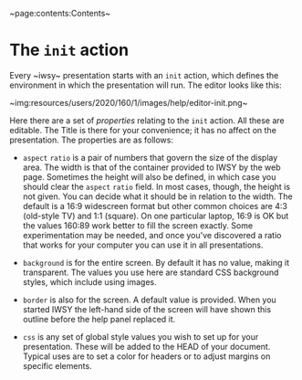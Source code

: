 ~page:contents:Contents~

# The `init` action

Every ~iwsy~ presentation starts with an `init` action, which defines the environment in which the presentation will run. The editor looks like this:

~img:resources/users/2020/160/1/images/help/editor-init.png~

Here there are a set of _properties_ relating to the `init` action. All these are editable. The Title is there for your convenience; it has no affect on the presentation. The properties are as follows:

 - `aspect` `ratio` is a pair of numbers that govern the size of the display area. The width is that of the container provided to IWSY by the web page. Sometimes the height will also be defined, in which case you should clear the `aspect` `ratio` field. In most cases, though, the height is not given. You can decide what it should be in relation to the width. The default is a 16:9 widescreen format but other common choices are 4:3 (old-style TV) and 1:1 (square). On one particular laptop, 16:9 is OK but the values 160:89 work better to fill the screen exactly. Some experimentation may be needed, and once you've discovered a ratio that works for your computer you can use it in all presentations.
 
 - `background` is for the entire screen. By default it has no value, making it transparent. The values you use here are standard CSS background styles, which include using images.
 
 - `border` is also for the screen. A default value is provided. When you started IWSY the left-hand side of the screen will have shown this outline before the help panel replaced it.
 
 - `css` is any set of global style values you wish to set up for your presentation. These will be added to the HEAD of your document. Typical uses are to set a color for headers or to adjust margins on specific elements.

